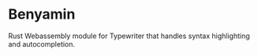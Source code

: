 # Benyamin
Rust Webassembly module for Typewriter that handles syntax highlighting and autocompletion.
